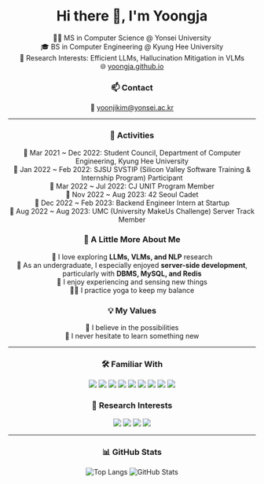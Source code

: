 <!-- Header Banner -->
<h1 align="center">Hi there 👋, I'm Yoongja</h1>

<div align="center">
  🧑‍🎓 MS in Computer Science @ Yonsei University<br>
  🎓 BS in Computer Engineering @ Kyung Hee University<br>
  🔬 Research Interests: Efficient LLMs, Hallucination Mitigation in VLMs<br>
  🌐 <a href="https://yoongja.github.io/">yoongja.github.io</a><br>
</div>

<!-- Contact Section -->
<h3 align="center">📫 Contact</h3>
<div align="center">
  📧 <a href="mailto:yoonjikim@yonsei.ac.kr">yoonjikim@yonsei.ac.kr</a>
</div>

---

<!-- Activities Section -->
<h3 align="center">💼 Activities</h3>
<div align="center">
  🖤 Mar 2021 ~ Dec 2022: Student Council, Department of Computer Engineering, Kyung Hee University<br>
  💛 Jan 2022 ~ Feb 2022: SJSU SVSTIP (Silicon Valley Software Training & Internship Program) Participant<br>
  🖤 Mar 2022 ~ Jul 2022: CJ UNIT Program Member<br>
  💛 Nov 2022 ~ Aug 2023: 42 Seoul Cadet<br>
  🖤 Dec 2022 ~ Feb 2023: Backend Engineer Intern at Startup<br>
  💛 Aug 2022 ~ Aug 2023: UMC (University MakeUs Challenge) Server Track Member
</div>


<!-- About Me Section -->
<h3 align="center">🌱 A Little More About Me</h3>
<div align="center">
  🤖 I love exploring <b>LLMs, VLMs, and NLP</b> research<br>
  🧡 As an undergraduate, I especially enjoyed <b>server-side development</b>, particularly with <b>DBMS, MySQL, and Redis</b><br>
  🌊 I enjoy experiencing and sensing new things<br>
  🧘‍♀️ I practice yoga to keep my balance
</div>


<!-- Values Section -->
<h3 align="center">💡 My Values</h3>
<div align="center">
  🌹 I believe in the possibilities<br>
  🌹 I never hesitate to learn something new
</div>

---

<!-- Familiar With Section -->
<h3 align="center">🛠️ Familiar With</h3>
<p align="center">
  <img src="https://img.shields.io/badge/python-3670A0?style=for-the-badge&logo=python&logoColor=ffdd54"/>
  <img src="https://img.shields.io/badge/c++-%2300599C.svg?style=for-the-badge&logo=c%2B%2B&logoColor=white"/>
  <img src="https://img.shields.io/badge/java-%23ED8B00.svg?style=for-the-badge&logo=java&logoColor=white"/>
  <img src="https://img.shields.io/badge/javascript-%23F7DF1E.svg?style=for-the-badge&logo=javascript&logoColor=black"/>
  <img src="https://img.shields.io/badge/mysql-%2300f.svg?style=for-the-badge&logo=mysql&logoColor=white"/>
  <img src="https://img.shields.io/badge/redis-%23DD0031.svg?style=for-the-badge&logo=redis&logoColor=white"/>
  <img src="https://img.shields.io/badge/mongodb-%2347A248.svg?style=for-the-badge&logo=mongodb&logoColor=white"/>
  <img src="https://img.shields.io/badge/spring-%236DB33F.svg?style=for-the-badge&logo=spring&logoColor=white"/>
  <img src="https://img.shields.io/badge/aws-%23FF9900.svg?style=for-the-badge&logo=amazonaws&logoColor=white"/>
</p>


<!-- Research Interests Section -->
<h3 align="center">🔬 Research Interests</h3>
<p align="center">
  <img src="https://img.shields.io/badge/LLMs-%23FFB6C1.svg?style=for-the-badge&logo=openai&logoColor=black"/>
  <img src="https://img.shields.io/badge/VLMs-%238A2BE2.svg?style=for-the-badge&logo=opencv&logoColor=white"/>
  <img src="https://img.shields.io/badge/Hallucination--Mitigation-%23FFA07A.svg?style=for-the-badge&logo=python&logoColor=white"/>
  <img src="https://img.shields.io/badge/Efficient%20LLMs-%236A5ACD.svg?style=for-the-badge&logo=numpy&logoColor=white"/>
</p>

---

<!-- GitHub Stats Section -->
<h3 align="center">📊 GitHub Stats</h3>
<p align="center">
  <img src="https://github-readme-stats.vercel.app/api/top-langs/?username=yoongja&layout=compact&theme=dracula&hide_border=true" alt="Top Langs">
  <img src="https://github-readme-stats.vercel.app/api?username=yoongja&show_icons=true&theme=dracula&hide_border=true" alt="GitHub Stats">
</p>
